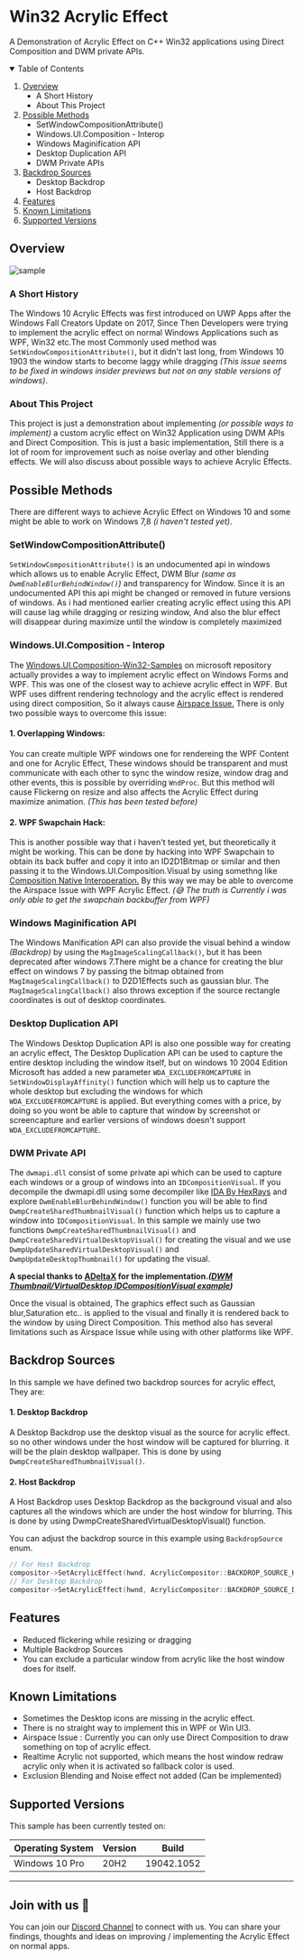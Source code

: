 # Win32 Acrylic Effect
A Demonstration of Acrylic Effect on C++ Win32 applications using Direct Composition and DWM private APIs.

<details open="open">
  <summary>Table of Contents</summary>
  <ol>
    <li>
      <a href="#overview">Overview</a>
      <ul>
        <li type="disc">A Short History</li>
        <li type="disc">About This Project</li>
      </ul>
    </li>
    <li>
      <a href="#possible-methods">Possible Methods</a>
      <ul>
        <li type="disc">SetWindowCompositionAttribute()</li>
        <li type="disc">Windows.UI.Composition - Interop</li>
        <li type="disc">Windows Maginification API</li>
        <li type="disc">Desktop Duplication API</li>
        <li type="disc">DWM Private APIs</li>
      </ul>
    </li>
    <li>
      <a href="#backdrop-sources">Backdrop Sources</a>
      <ul>
        <li type="disc">Desktop Backdrop</li>
        <li type="disc">Host Backdrop</li>
      </ul>
    </li>
    <li>
      <a href="#features">Features</a>
    </li>
    <li>
      <a href="#known-limitations">Known Limitations</a>
    </li>
    <li>
      <a href="#supported-versions">Supported Versions</a>
    </li>
  </ol>
</details>

## Overview

![sample](https://user-images.githubusercontent.com/72641365/121798817-2d04d300-cc46-11eb-845b-0f2863d7cfde.png)

### A Short History
The Windows 10 Acrylic Effects was first introduced on UWP Apps after the Windows Fall Creators Update on 2017, Since Then Developers were trying to implement the acrylic effect on normal Windows Applications such as WPF, Win32 etc.The most Commonly used method was `SetWindowCompositionAttribute()`, but it didn't last long, from Windows 10 1903 the window starts to become laggy while dragging *(This issue seems to be fixed in windows insider previews but not on any stable versions of windows)*.  

### About This Project 
This project is just a demonstration about implementing *(or possible ways to implement)* a custom acrylic effect on Win32 Application using DWM APIs and Direct Composition. This is just a basic implementation, Still there is a lot of room for improvement such as noise overlay and other blending effects. We will also discuss about possible ways to achieve Acrylic Effects.

## Possible Methods
There are different ways to achieve Acrylic Effect on Windows 10 and some might be able to work on Windows 7,8 *(i haven't tested yet)*.

### SetWindowCompositionAttribute()

`SetWindowCompositionAttribute()` is an undocumented api in windows which allows us to enable Acrylic Effect, DWM Blur *(same as `DwmEnableBlurBehindWindow()`)* and transparency for Window. Since it is an undocumented API this api might be changed or removed in future versions of windows. As i had mentioned earlier creating acrylic effect using this API will cause lag while dragging or resizing window, And also the blur effect will disappear during maximize until the window is completely maximized
### Windows.UI.Composition - Interop

The <a href="https://github.com/microsoft/Windows.UI.Composition-Win32-Samples">Windows.UI.Composition-Win32-Samples</a> on microsoft repository actually provides a way to implement acrylic effect on Windows Forms and WPF. This was one of the closest way to achieve acrylic effect in WPF. But WPF uses diffrent rendering technology and the acrylic effect is rendered using direct composition, So it always cause <a href="https://github.com/dotnet/wpf/issues/152">Airspace Issue.</a> There is only two possible ways to overcome this issue:
#### 1. Overlapping Windows:
You can create multiple WPF windows one for rendereing the WPF Content and one for Acrylic Effect, These windows should be transparent and must communicate with each other to sync the window resize, window drag and other events, this is possible by overriding `WndProc`. But this method will cause Flickerng on resize and also affects the Acrylic Effect during maximize animation. *(This has been tested before)*
#### 2. WPF Swapchain Hack:
This is another possible way that i haven't tested yet, but theoretically it might be working. This can be done by hacking into WPF Swapchain to obtain its back buffer and copy it into an ID2D1Bitmap or similar and then passing it to the Windows.UI.Composition.Visual by using somethng like <a href="https://docs.microsoft.com/en-us/windows/uwp/composition/composition-native-interop">Composition Native Interoperation.</a>  By this way we may be able to overcome the Airspace Issue with WPF Acrylic Effect. *(:sweat_smile: The truth is Currently i was only able to get the swapchain backbuffer from WPF)*

### Windows Maginification API
The Windows Manification API can also provide the visual behind a window *(Backdrop)* by using the `MagImageScalingCallback()`, but it has been deprecated after windows 7.There might be a chance for creating the blur effect on windows 7 by passing the bitmap obtained from `MagImageScalingCallback()` to D2D1Effects such as gaussian blur. The `MagImageScalingCallback()` also throws exception if the source rectangle coordinates is out of desktop coordinates.

### Desktop Duplication API
The Windows Desktop Duplication API is also one possible way for creating an acrylic effect, The Desktop Duplication API can be used to capture the entire desktop including the window itself, but on windows 10 2004 Edition Microsoft has added a new parameter `WDA_EXCLUDEFROMCAPTURE` in `SetWindowDisplayAffinity()` function which will help us to capture the whole desktop but excluding the windows for which `WDA_EXCLUDEFROMCAPTURE` is applied. But everything comes with a price, by doing so you wont be able to capture that window by screenshot or screencapture and earlier versions of windows doesn't support `WDA_EXCLUDEFROMCAPTURE`.

### DWM Private API
The `dwmapi.dll` consist of some private api which can be used to capture each windows or a group of windows into an `IDCompositionVisual`. If you decompile the dwmapi.dll using some decompiler like <a href="https://hex-rays.com/ida-free/">IDA By HexRays</a> and explore `DwmEnableBlurBehindWindow()` function you will be able to find `DwmpCreateSharedThumbnailVisual()` function which helps us to capture a window into `IDCompositionVisual`. In this sample we mainly use two functions `DwmpCreateSharedThumbnailVisual()` and `DwmpCreateSharedVirtualDesktopVisual()` for creating the visual and we use `DwmpUpdateSharedVirtualDesktopVisual()` and `DwmpUpdateDesktopThumbnail()` for updating the visual.  

<b>A special thanks to <a href="https://github.com/ADeltaX">ADeltaX</a> for the implementation.*(<a href="https://gist.github.com/ADeltaX/aea6aac248604d0cb7d423a61b06e247">DWM Thumbnail/VirtualDesktop IDCompositionVisual example</a>)*</b>

Once the visual is obtained, The graphics effect such as Gaussian blur,Saturation etc.. is applied to the visual and finally it is rendered back to the window by using Direct Composition. This method also has several limitations such as Airspace Issue while using with other platforms like WPF.

## Backdrop Sources
In this sample we have defined two backdrop sources for acrylic effect, They are:
#### 1. Desktop Backdrop
A Desktop Backdrop use the desktop visual as the source for acrylic effect. so no other windows under the host window will be captured for blurring. it will be the plain desktop wallpaper. This is done by using `DwmpCreateSharedThumbnailVisual()`.
#### 2. Host Backdrop
A Host Backdrop uses Desktop Backdrop  as the background visual and also captures all the windows which are under the host window for blurring. This is done by using DwmpCreateSharedVirtualDesktopVisual() function.

You can adjust the backdrop source in this example using `BackdropSource` enum.

```C++
// For Host Backdrop
compositor->SetAcrylicEffect(hwnd, AcrylicCompositor::BACKDROP_SOURCE_HOSTBACKDROP, param); 
// For Desktop Backdrop
compositor->SetAcrylicEffect(hwnd, AcrylicCompositor::BACKDROP_SOURCE_DESKTOP , param);     
```
  
## Features
  <ul>
    <li>Reduced flickering while resizing or dragging</li>
    <li>Multiple Backdrop Sources</li>
    <li>You can exclude a particular window from acrylic like the host window does for itself.</li>
  </ul>
  
## Known Limitations
<ul>
  <li>Sometimes the Desktop icons are missing in the acrylic effect.</li>
  <li>There is no straight way to implement this in WPF or Win UI3.</li>
  <li>Airspace Issue : Currently you can only use Direct Composition to draw something on top of acrylic effect.</li>
  <li>Realtime Acrylic not supported, which means the host window redraw acrylic only when it is activated so fallback color is used.</li>
  <li>Exclusion Blending and Noise effect not added (Can be implemented)</li>
</ul>

## Supported Versions
This sample has been currently tested on:


| Operating System | Version | Build |
| ------------- | ------------- | ------------- |
| Windows 10 Pro  | 20H2  | 19042.1052|

<hr/>

## Join with us :triangular_flag_on_post:

You can join our <a href="https://discord.gg/PEqkwGcEtu">Discord Channel</a> to connect with us. You can share your findings, thoughts and ideas on improving / implementing the Acrylic Effect on normal apps.
